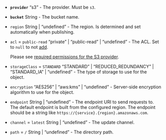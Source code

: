 <ul>
<li>
<p><strong><code id="S3Options-provider">provider</code></strong> “s3” - The provider. Must be <code>s3</code>.</p>
</li>
<li>
<p><strong><code id="S3Options-bucket">bucket</code></strong> String - The bucket name.</p>
</li>
<li>
<p><code id="S3Options-region">region</code> String | “undefined” - The region. Is determined and set automatically when publishing.</p>
</li>
<li>
<p><code id="S3Options-acl">acl</code> = <code>public-read</code> “private” | “public-read” | “undefined” - The ACL. Set to <code>null</code> to not <a href="https://github.com/electron-userland/electron-builder/issues/1822">add</a>.</p>
<p>Please see <a href="https://github.com/electron-userland/electron-builder/issues/1618#issuecomment-314679128">required permissions for the S3 provider</a>.</p>
</li>
<li>
<p><code id="S3Options-storageClass">storageClass</code> = <code>STANDARD</code> “STANDARD” | “REDUCED_REDUNDANCY” | “STANDARD_IA” | “undefined” - The type of storage to use for the object.</p>
</li>
<li>
<p><code id="S3Options-encryption">encryption</code> “AES256” | “aws:kms” | “undefined” - Server-side encryption algorithm to use for the object.</p>
</li>
<li>
<p><code id="S3Options-endpoint">endpoint</code> String | “undefined” - The endpoint URI to send requests to. The default endpoint is built from the configured region. The endpoint should be a string like <code>https://{service}.{region}.amazonaws.com</code>.</p>
</li>
<li>
<p><code id="S3Options-channel">channel</code> = <code>latest</code> String | “undefined” - The update channel.</p>
</li>
<li>
<p><code id="S3Options-path">path</code> = <code>/</code> String | “undefined” - The directory path.</p>
</li>
</ul>
